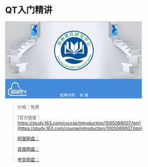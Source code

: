 # QT入门精讲

![img](../../../assets/study163/free/703BB7A10B8AA94F01B80F5CB372E144.png)

> 价格：免费

> [官方链接：https://study.163.com/course/introduction/1005069007.htm](https://study.163.com/course/introduction/1005069007.htm)

> [阿里网盘：]()

> [百度网盘：]()

> [夸克网盘：]()
